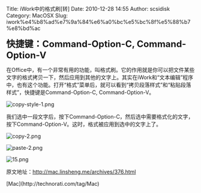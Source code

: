Title: iWork中的格式刷[转]
Date: 2010-12-28 14:55
Author: scsidisk
Category: MacOSX
Slug: iwork%e4%b8%ad%e7%9a%84%e6%a0%bc%e5%bc%8f%e5%88%b7%e8%bd%ac

<font size="5">**快捷键：Command-Option-C, Command-Option-V**</font>

在Office中，有一个非常有用的功能，叫格式刷。它的作用就是你可以把文件某些文字的格式拷贝一下，然后应用到其他的文字上。其实在iWork和“文本编辑”程序中，也有这个功能。打开“格式”菜单后，就可以看到“拷贝段落样式”和“粘贴段落样式”，快捷键是Command-Option-C,
Command-Option-V。

![copy-style-1.png](/images/2010/08/copy-style-1.png)

我们选中一段文字后，按下Command-Option-C，然后选中需要格式化的文字，按下Command-Option-V。这时，格式被应用到选中的文字上了。

![copy-2.png](/images/2010/08/copy-2.png)

![paste-2.png](/images/2010/08/paste-2.png)

![15.png](/images/2010/08/15.png)

原文地址：http://mac.linsheng.me/archives/376.html

<div class="posttagsblock">
[Mac](http://technorati.com/tag/Mac)

</div>

